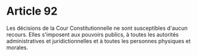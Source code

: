 # Article 92

Les décisions de la Cour Constitutionnelle ne sont susceptibles d'aucun recours. Elles s'imposent aux pouvoirs publics, à toutes les autorités administratives et juridictionnelles et à toutes les personnes physiques et morales.